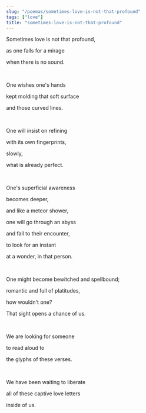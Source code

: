 ```yaml
---
slug: "/poemas/sometimes-love-is-not-that-profound"
tags: ["love"]
title: "sometimes-love-is-not-that-profound"
---
```

Sometimes love is not that profound,

as one falls for a mirage

when there is no sound.

&nbsp;

One wishes one's hands

kept molding that soft surface

and those curved lines.

&nbsp;

One will insist on refining

with its own fingerprints,

slowly,

what is already perfect.

&nbsp;

One's superficial awareness

becomes deeper,

and like a meteor shower,

one will go through an abyss

and fall to their encounter,

to look for an instant

at a wonder, in that person.

&nbsp;

One might become bewitched and spellbound;

romantic and full of platitudes,

how wouldn't one?

That sight opens a chance of us.

&nbsp;

We are looking for someone

to read aloud to

the glyphs of these verses.

&nbsp;

We have been waiting to liberate

all of these captive love letters

inside of us.